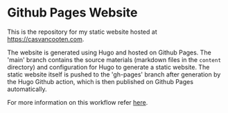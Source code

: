 # Github Pages Website

This is the repository for my static website hosted at https://casvancooten.com.

The website is generated using Hugo and hosted on Github Pages. The 'main' branch contains the source materials (markdown files in the `content` directory) and configuration for Hugo to generate a static website. The static website itself is pushed to the 'gh-pages' branch after generation by the Hugo Github action, which is then published on Github Pages automatically.

For more information on this workflow refer [here](https://gohugo.io/hosting-and-deployment/hosting-on-github/).
